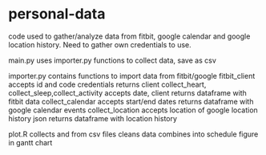 # personal-data
code used to gather/analyze data from fitbit, google calendar and google location history.
Need to gather own credentials to use.

main.py
    uses importer.py functions to collect data, save as csv

importer.py
    contains functions to import data from fitbit/google
    fitbit_client
        accepts id and code credentials
        returns client
    collect_heart, collect_sleep,collect_activity
        accepts date, client
        returns dataframe with fitbit data
    collect_calendar
        accepts start/end dates
        returns dataframe with google calendar events
    collect_location
        accepts location of google location history json
        returns dataframe with location history
        
plot.R
    collects and from csv files
    cleans data
    combines into schedule figure in gantt chart
    
